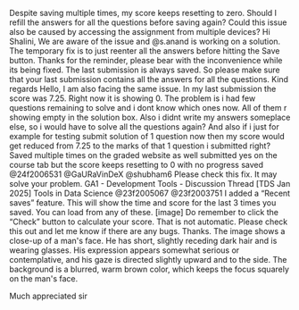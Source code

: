 Despite saving multiple times, my score keeps resetting to zero. Should I refill the answers for all the questions before saving again? Could this issue also be caused by accessing the assignment from multiple devices?
Hi Shalini, We are aware of the issue and @s.anand is working on a solution. The temporary fix is to just reenter all the answers before hitting the Save button. Thanks for the reminder, please bear with the inconvenience while its being fixed. The last submission is always saved. So please make sure that your last submission contains all the answers for all the questions. Kind regards
Hello, I am also facing the same issue. In my last submission the score was 7.25. Right now it is showing 0. The problem is i had few questions remaining to solve and i dont know which ones now. All of them r showing empty in the solution box. Also i didnt write my answers someplace else, so i would have to solve all the questions again? And also if i just for example for testing submit solution of 1 question now then my score would get reduced from 7.25 to the marks of that 1 question i submitted right?
Saved multiple times on the graded website as well submitted yes on the course tab but the score keeps resetting to 0 with no progress saved
@24f2006531 @GaURaVinDeX @shubham6 Please check this fix. It may solve your problem. GA1 - Development Tools - Discussion Thread [TDS Jan 2025] Tools in Data Science @23f2005067 @23f2003751 I added a “Recent saves” feature. 
This will show the time and score for the last 3 times you saved. You can load from any of these. [image] Do remember to click the “Check” button to calculate your score. That is not automatic. 
Please check this out and let me know if there are any bugs. Thanks.
The image shows a close-up of a man's face. He has short, slightly receding dark hair and is wearing glasses. His expression appears somewhat serious or contemplative, and his gaze is directed slightly upward and to the side. The background is a blurred, warm brown color, which keeps the focus squarely on the man's face.

Much appreciated sir
